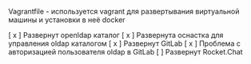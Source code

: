 Vagrantfile - используется vagrant для развертывания виртуальной машины и установки в неё docker

[ x ] Развернут openldap каталог
[ x ] Развернута оснастка для управления oldap каталогом
[ x ] Развернут GitLab
[ x ] Проблема с авторизацией пользователя oldap в GitLab
[  ] Развернут Rocket.Chat
